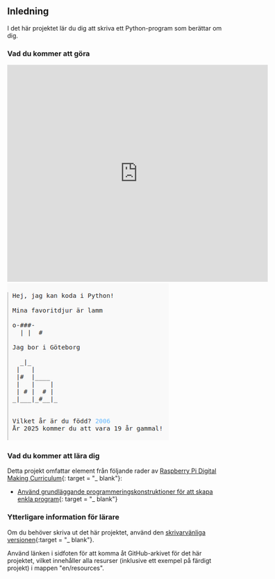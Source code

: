 ## Inledning

I det här projektet lär du dig att skriva ett Python-program som berättar om dig.

### Vad du kommer att göra

<div class="trinket">
  <iframe src="https://trinket.io/embed/python/a1f663ae0d?outputOnly=true&start=result" width="600" height="500" frameborder="0" marginwidth="0" marginheight="0" allowfullscreen>
  </iframe>
  <img src="images/me-final.png">
</div>

### Vad du kommer att lära dig

Detta projekt omfattar element från följande rader av [Raspberry Pi Digital Making Curriculum](http://rpf.io/curriculum){: target = "_ blank"}:

+ [Använd grundläggande programmeringskonstruktioner för att skapa enkla program](https://www.raspberrypi.org/curriculum/programming/creator){: target = "_ blank"}

### Ytterligare information för lärare

Om du behöver skriva ut det här projektet, använd den [skrivarvänliga versionen](https://projects.raspberrypi.org/en/projects/about-me/print){:target = "_ blank"}.

Använd länken i sidfoten för att komma åt GitHub-arkivet för det här projektet, vilket innehåller alla resurser (inklusive ett exempel på färdigt projekt) i mappen "en/resources".